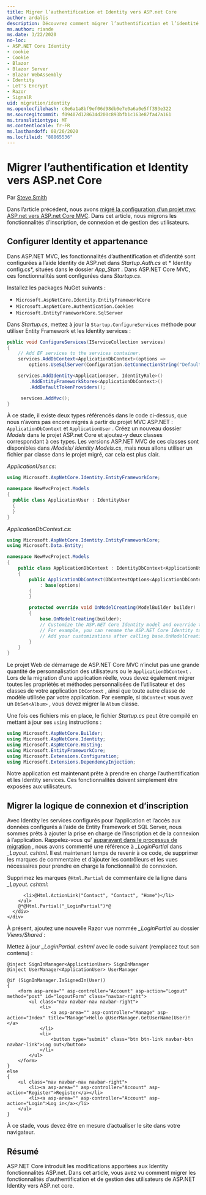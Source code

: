 ```yaml
---
title: Migrer l’authentification et Identity vers ASP.net Core
author: ardalis
description: Découvrez comment migrer l’authentification et l’identité d’un projet MVC ASP.NET vers un projet ASP.NET Core MVC.
ms.author: riande
ms.date: 3/22/2020
no-loc:
- ASP.NET Core Identity
- cookie
- Cookie
- Blazor
- Blazor Server
- Blazor WebAssembly
- Identity
- Let's Encrypt
- Razor
- SignalR
uid: migration/identity
ms.openlocfilehash: c8e6a1a8bf9ef06d98db0e7e0a6a0e5ff393e322
ms.sourcegitcommit: f09407d128634d200c893bfb1c163e87fa47a161
ms.translationtype: MT
ms.contentlocale: fr-FR
ms.lasthandoff: 08/26/2020
ms.locfileid: "88865536"
---
```

# <a name="migrate-authentication-and-no-locidentity-to-aspnet-core"></a>Migrer l’authentification et Identity vers ASP.net Core

Par [Steve Smith](https://ardalis.com/)

Dans l’article précédent, nous avons [migré la configuration d’un projet mvc ASP.net vers ASP.net Core MVC](xref:migration/configuration). Dans cet article, nous migrons les fonctionnalités d’inscription, de connexion et de gestion des utilisateurs.

## <a name="configure-no-locidentity-and-membership"></a>Configurer Identity et appartenance

Dans ASP.NET MVC, les fonctionnalités d’authentification et d’identité sont configurées à l’aide Identity de ASP.net dans *Startup.Auth.cs* et * Identity config.cs*, situées dans le dossier *App_Start* . Dans ASP.NET Core MVC, ces fonctionnalités sont configurées dans *Startup.cs*.

Installez les packages NuGet suivants :

* `Microsoft.AspNetCore.Identity.EntityFrameworkCore`
* `Microsoft.AspNetCore.Authentication.Cookies`
* `Microsoft.EntityFrameworkCore.SqlServer`

Dans *Startup.cs*, mettez à jour la `Startup.ConfigureServices` méthode pour utiliser Entity Framework et les Identity services :

```csharp
public void ConfigureServices(IServiceCollection services)
{
    // Add EF services to the services container.
    services.AddDbContext<ApplicationDbContext>(options =>
        options.UseSqlServer(Configuration.GetConnectionString("DefaultConnection")));

    services.AddIdentity<ApplicationUser, IdentityRole>()
        .AddEntityFrameworkStores<ApplicationDbContext>()
        .AddDefaultTokenProviders();

     services.AddMvc();
}
```

À ce stade, il existe deux types référencés dans le code ci-dessus, que nous n’avons pas encore migrés à partir du projet MVC ASP.NET : `ApplicationDbContext` et `ApplicationUser` . Créez un nouveau dossier *Models* dans le projet ASP.net Core et ajoutez-y deux classes correspondant à ces types. Les versions ASP.NET MVC de ces classes sont disponibles dans */Models/ Identity Models.cs*, mais nous allons utiliser un fichier par classe dans le projet migré, car cela est plus clair.

*ApplicationUser.cs*:

```csharp
using Microsoft.AspNetCore.Identity.EntityFrameworkCore;

namespace NewMvcProject.Models
{
  public class ApplicationUser : IdentityUser
  {
  }
}
```

*ApplicationDbContext.cs*:

```csharp
using Microsoft.AspNetCore.Identity.EntityFrameworkCore;
using Microsoft.Data.Entity;

namespace NewMvcProject.Models
{
    public class ApplicationDbContext : IdentityDbContext<ApplicationUser>
    {
        public ApplicationDbContext(DbContextOptions<ApplicationDbContext> options)
            : base(options)
        {
        }

        protected override void OnModelCreating(ModelBuilder builder)
        {
            base.OnModelCreating(builder);
            // Customize the ASP.NET Core Identity model and override the defaults if needed.
            // For example, you can rename the ASP.NET Core Identity table names and more.
            // Add your customizations after calling base.OnModelCreating(builder);
        }
    }
}
```

Le projet Web de démarrage de ASP.NET Core MVC n’inclut pas une grande quantité de personnalisation des utilisateurs ou le `ApplicationDbContext` . Lors de la migration d’une application réelle, vous devez également migrer toutes les propriétés et méthodes personnalisées de l’utilisateur et des classes de votre application `DbContext` , ainsi que toute autre classe de modèle utilisée par votre application. Par exemple, si `DbContext` vous avez un `DbSet<Album>` , vous devez migrer la `Album` classe.

Une fois ces fichiers mis en place, le fichier *Startup.cs* peut être compilé en mettant à jour ses `using` instructions :

```csharp
using Microsoft.AspNetCore.Builder;
using Microsoft.AspNetCore.Identity;
using Microsoft.AspNetCore.Hosting;
using Microsoft.EntityFrameworkCore;
using Microsoft.Extensions.Configuration;
using Microsoft.Extensions.DependencyInjection;
```

Notre application est maintenant prête à prendre en charge l’authentification et les Identity services. Ces fonctionnalités doivent simplement être exposées aux utilisateurs.

## <a name="migrate-registration-and-login-logic"></a>Migrer la logique de connexion et d’inscription

Avec Identity les services configurés pour l’application et l’accès aux données configurés à l’aide de Entity Framework et SQL Server, nous sommes prêts à ajouter la prise en charge de l’inscription et de la connexion à l’application. Rappelez-vous qu' [auparavant dans le processus de migration](xref:migration/mvc#migrate-the-layout-file) , nous avons commenté une référence à *_LoginPartial* dans *_Layout. cshtml*. Il est maintenant temps de revenir à ce code, de supprimer les marques de commentaire et d’ajouter les contrôleurs et les vues nécessaires pour prendre en charge la fonctionnalité de connexion.

Supprimez les marques `@Html.Partial` de commentaire de la ligne dans *_Layout. cshtml*:

```cshtml
      <li>@Html.ActionLink("Contact", "Contact", "Home")</li>
    </ul>
    @*@Html.Partial("_LoginPartial")*@
  </div>
</div>
```

À présent, ajoutez une nouvelle Razor vue nommée *_LoginPartial* au dossier *Views/Shared* :

Mettez à jour *_LoginPartial. cshtml* avec le code suivant (remplacez tout son contenu) :

```cshtml
@inject SignInManager<ApplicationUser> SignInManager
@inject UserManager<ApplicationUser> UserManager

@if (SignInManager.IsSignedIn(User))
{
    <form asp-area="" asp-controller="Account" asp-action="Logout" method="post" id="logoutForm" class="navbar-right">
        <ul class="nav navbar-nav navbar-right">
            <li>
                <a asp-area="" asp-controller="Manage" asp-action="Index" title="Manage">Hello @UserManager.GetUserName(User)!</a>
            </li>
            <li>
                <button type="submit" class="btn btn-link navbar-btn navbar-link">Log out</button>
            </li>
        </ul>
    </form>
}
else
{
    <ul class="nav navbar-nav navbar-right">
        <li><a asp-area="" asp-controller="Account" asp-action="Register">Register</a></li>
        <li><a asp-area="" asp-controller="Account" asp-action="Login">Log in</a></li>
    </ul>
}
```

À ce stade, vous devez être en mesure d’actualiser le site dans votre navigateur.

## <a name="summary"></a>Résumé

ASP.NET Core introduit les modifications apportées aux Identity fonctionnalités ASP.net. Dans cet article, vous avez vu comment migrer les fonctionnalités d’authentification et de gestion des utilisateurs de ASP.NET Identity vers ASP.net core.

